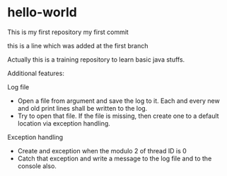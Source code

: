 # hello-world
This is my first repository
my first commit

this is a line which was added at the first branch

Actually this is a training repository to learn basic java stuffs.


Additional features:

Log file
- Open a file from argument and save the log to it. Each and every new and old print lines shall be written to the log.
 - Try to open that file. If the file is missing, then create one to a default location via exception handling. 
 
Exception handling
- Create and exception when the modulo 2 of thread ID is 0
 - Catch that exception and write a message to the log file and to the console also.
	
